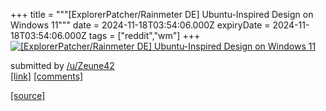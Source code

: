 +++
title = """[ExplorerPatcher/Rainmeter DE] Ubuntu-Inspired Design on Windows 11"""
date = 2024-11-18T03:54:06.000Z
expiryDate = 2024-11-18T03:54:06.000Z
tags = ["reddit","wm"]
+++
[![[ExplorerPatcher/Rainmeter DE] Ubuntu-Inspired Design on Windows 11](https://preview.redd.it/bv2ppmry1l1e1.png?width=640&crop=smart&auto=webp&s=4f6afc782bf818ed358ca235967a6def0b2211cf "[ExplorerPatcher/Rainmeter DE] Ubuntu-Inspired Design on Windows 11")](https://www.reddit.com/r/unixporn/comments/1gtw1e0/explorerpatcherrainmeter_de_ubuntuinspired_design/)

submitted by [/u/Zeune42](https://www.reddit.com/user/Zeune42)  
[\[link\]](https://i.redd.it/bv2ppmry1l1e1.png) [\[comments\]](https://www.reddit.com/r/unixporn/comments/1gtw1e0/explorerpatcherrainmeter_de_ubuntuinspired_design/)

[[source]](https://www.reddit.com/r/unixporn/comments/1gtw1e0/explorerpatcherrainmeter_de_ubuntuinspired_design/)
